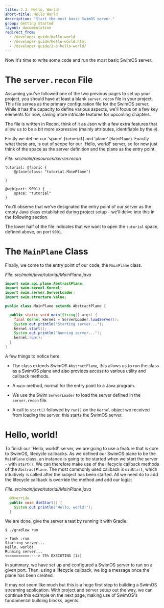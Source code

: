 ```yaml
---
title: 2.3. Hello, World!
short-title: Hello World
description: "Start the most basic SwimOS server."
group: Getting Started
layout: documentation
redirect_from:
  - /developer-guide/hello-world
  - /developer-guide/hello-world.html
  - /developer-guide/2-3-hello-world/
---
```


Now it's time to write some code and run the most basic SwimOS server.

# The `server.recon` File

Assuming you've followed one of the two previous pages to set up your project, you should have at least a blank `server.recon` file in your project.
This file serves as the primary configuration file for the SwimOS server. 
While it has the capacity to define various aspects, we'll focus on a few key elements for now, saving more intricate features for upcoming chapters.

The file is written in Recon, think of it as Json with a few extra features that allow us to be a bit more expressive (mainly attributes, identifiable by the `@`).

Firstly we define our 'space' (`tutorial`) and 'plane' (`MainPlane`).
Exactly what these are, is out of scope for our 'Hello, world!' server, so for now just think of the space as the server definition and the plane as the entry point.

_File: src/main/resources/server.recon_

```text
tutorial: @fabric {
    @plane(class: "tutorial.MainPlane")
    
}

@web(port: 9001) {
    space: "tutorial"
}
```

You'll observe that we've designated the entry point of our server as the empty Java class established during project setup - we'll delve into this in the following section.

The lower half of the file indicates that we want to open the `tutorial` space, defined above, on port `9001`.

# The `MainPlane` Class

Finally, we come to the entry point of our code, the `MainPlane` class.

_File: src/main/java/tutorial/MainPlane.java_

```java
import swim.api.plane.AbstractPlane;
import swim.kernel.Kernel;
import swim.server.ServerLoader;
import swim.structure.Value;

public class MainPlane extends AbstractPlane {

  public static void main(String[] args) {
    final Kernel kernel = ServerLoader.loadServer();
    System.out.println("Starting server...");
    kernel.start();
    System.out.println("Running server...");
    kernel.run();
  }
}
```

A few things to notice here:

- The class extends SwimOS `AbstractPlane`, this allows us to run the class as a SwimOS plane and also provides access to various utility and callback methods.

- A `main` method, normal for the entry point to a Java program.

- We use the Swim `ServerLoader` to load the server defined in the `server.recon` file.

- A call to `start()` followed by `run()` on the `Kernel` object we received from loading the server, this starts the SwimOS server.

# Hello, world!

To finish our 'Hello, world!' server, we are going to use a feature that is core to SwimOS, lifecycle callbacks.
As we defined our SwimOS plane to be the `MainPlane` class, an instance is going to be started when we start the server - with `start()`.
We can therefore make use of the lifecycle callback methods of the `AbstractPlane`.
The most commonly used callback is `didStart`, which intuitively is called after the subject has been started.
All we need do to add the lifecycle callback is override the method and add our logic:

_File: src/main/java/tutorial/MainPlane.java_

```java
  @Override
  public void didStart() {
    System.out.println("Hello, world!");
  }
```

We are done, give the server a test by running it with Gradle:

```text
$ ./gradlew run

> Task :run
Starting server...
Hello, world!
Running server...
<==========----> 75% EXECUTING [1s]
```

In summary, we have set up and configured a SwimOS server to run on a given port.
Then, using a lifecycle callback, we log a message once the plane has been created.

It may not seem like much but this is a huge first step to building a SwimOS streaming application.
With project and server setup out the way, we can continue this example on the next page, making use of SwimOS's fundamental building blocks, agents.
